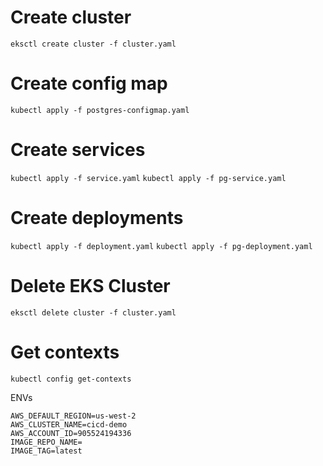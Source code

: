 # Create cluster
`eksctl create cluster -f cluster.yaml`

# Create config map
`kubectl apply -f postgres-configmap.yaml`

# Create services
`kubectl apply -f service.yaml`
`kubectl apply -f pg-service.yaml`

# Create deployments
`kubectl apply -f deployment.yaml`
`kubectl apply -f pg-deployment.yaml`

# Delete EKS Cluster
`eksctl delete cluster -f cluster.yaml`

# Get contexts
`kubectl config get-contexts`




ENVs
```
AWS_DEFAULT_REGION=us-west-2
AWS_CLUSTER_NAME=cicd-demo
AWS_ACCOUNT_ID=905524194336
IMAGE_REPO_NAME=
IMAGE_TAG=latest
```
